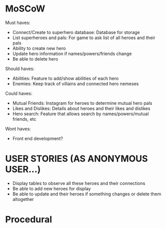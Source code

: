 # MoSCoW

Must haves:
- Connect/Create to superhero database: Database for storage
- List superheroes and pals: For game to ask list of all heroes and their pals
- Ability to create new hero
- Update hero information if names/powers/friends change
- Be able to delete hero

Should haves:
- Abilities: Feature to add/show abilities of each hero
- Enemies: Keep track of villains and connected hero nemeses

Could haves:
- Mutual Friends: Instagram for heroes to determine mutual hero pals
- Likes and Dislikes: Details about heroes and their likes and dislikes
- Hero search: Feature that allows search by names/powers/mutual friends, etc

Wont haves: 
- Front end development?


# USER STORIES (AS ANONYMOUS USER...)
- Display tables to observe all these heroes and their connections
- Be able to add new heroes for display
- Be able to update and their heroes if something changes or delete them altogether


# Procedural
